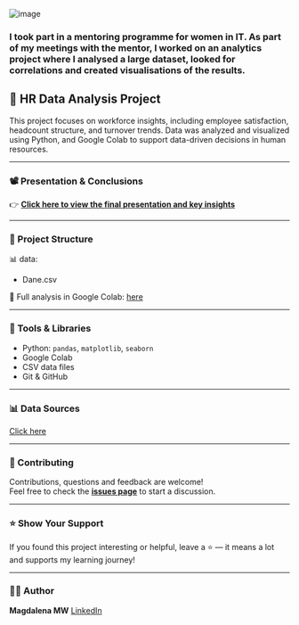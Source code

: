 ![image](https://github.com/user-attachments/assets/89bd0318-a1ef-4e5f-b0ba-d37686938f11)

### I took part in a mentoring programme for women in IT. As part of my meetings with the mentor, I worked on an analytics project where I analysed a large dataset, looked for correlations and created visualisations of the results.


## 💼 HR Data Analysis Project

This project focuses on workforce insights, including employee satisfaction, headcount structure, and turnover trends. Data was analyzed and visualized using Python, and Google Colab to support data-driven decisions in human resources.

---

### 📽️ Presentation & Conclusions

👉 [**Click here to view the final presentation and key insights**](https://github.com/MagdalenaMW/Tech_Leaders-mentorship_project_HR/blob/main/TechLeaders.pdf)

---

### 📁 Project Structure

📊 data:
- Dane.csv

📓 Full analysis in Google Colab: [here](https://github.com/MagdalenaMW/Tech_Leaders-mentorship_project_HR/blob/main/TechLeaders_projekt_HR.ipynb)

---

### 🧰 Tools & Libraries

- Python: `pandas`, `matplotlib`, `seaborn`
- Google Colab
- CSV data files
- Git & GitHub

---

### 📊 Data Sources

[Click here](https://www.kaggle.com/datasets/rishikeshkonapure/hr-analytics-prediction/data)

---

### 🤝 Contributing

Contributions, questions and feedback are welcome!  
Feel free to check the [**issues page**](https://github.com/MagdalenaMW/Tech_Leaders-mentorship_project_HR/issues) to start a discussion.

---

### ⭐️ Show Your Support

If you found this project interesting or helpful, leave a ⭐️ — it means a lot and supports my learning journey!

---

### 👩‍💻 Author

**Magdalena MW** [LinkedIn](https://www.linkedin.com/in/magdalena-marszalek-wasilewska/?locale=en_US)
